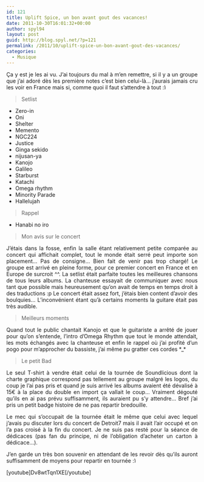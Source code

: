 ```yaml
---
id: 121
title: Uplift Spice, un bon avant gout des vacances!
date: 2011-10-30T16:01:32+00:00
author: spyl94
layout: post
guid: http://blog.spyl.net/?p=121
permalink: /2011/10/uplift-spice-un-bon-avant-gout-des-vacances/
categories:
  - Musique
---
```

<p style="text-align: justify;" data-ft="{&quot;type&quot;:1}">
  Ça y est je les ai vu. J&rsquo;ai toujours du mal à m&rsquo;en remettre, si il y a un groupe que j&rsquo;ai adoré dès les première notes c&rsquo;est bien celui-là&#8230; j&rsquo;aurais jamais cru les voir en France mais si, comme quoi il faut s&rsquo;attendre à tout <img src="http://blog.spyl.net/wp-includes/images/smilies/simple-smile.png" alt=":)" class="wp-smiley" style="height: 1em; max-height: 1em;" />
</p>

> <p data-ft="{&quot;type&quot;:1}">
>   Setlist
> </p>

<ul style="text-align: justify;">
  <li>
    Zero-in
  </li>
  <li>
    Oni
  </li>
  <li>
    Shelter
  </li>
  <li>
    Memento
  </li>
  <li>
    NGC224
  </li>
  <li>
    Justice
  </li>
  <li>
    Ginga sekido
  </li>
  <li>
    nijusan-ya
  </li>
  <li>
    Kanojo
  </li>
  <li>
    Galileo
  </li>
  <li>
    Starburst
  </li>
  <li>
    Katachi
  </li>
  <li>
    Omega rhythm
  </li>
  <li>
    Minority Parade
  </li>
  <li>
    Hallelujah
  </li>
</ul>

> Rappel

<ul style="text-align: justify;">
  <li>
    Hanabi no iro
  </li>
</ul>

> Mon avis sur le concert

<p style="text-align: justify;">
  J&rsquo;étais dans la fosse, enfin la salle étant relativement petite comparée au concert qui affichait complet, tout le monde était serré peut importe son placement&#8230; Pas de consigne&#8230; Bien fait de venir pas trop chargé! Le groupe est arrivé en pleine forme, pour ce premier concert en France et en Europe de surcroit ^^. La setlist était parfaite toutes les meilleures chansons de tous leurs albums. La chanteuse essayait de communiquer avec nous tant que possible mais heureusement qu&rsquo;on avait de temps en temps droit à des traductions :p Le concert était assez fort, j&rsquo;étais bien content d&rsquo;avoir des boulquies&#8230; L&rsquo;inconvénient étant qu&rsquo;à certains moments la guitare était pas très audible.
</p>

> Meilleurs moments

<p style="text-align: justify;">
  Quand tout le public chantait Kanojo et que le guitariste a arrêté de jouer pour qu&rsquo;on s&rsquo;entende, l&rsquo;intro d&rsquo;Omega Rhythm que tout le monde attendait, les mots échangés avec la chanteuse et enfin le rappel où j&rsquo;ai profité d&rsquo;un pogo pour m&rsquo;approcher du bassiste, j&rsquo;ai même pu gratter ces cordes *_*
</p>

> Le petit Bad

<p style="text-align: justify;">
  Le seul T-shirt à vendre était celui de la tournée de Soundlicious dont la charte graphique correspond pas tellement au groupe malgré les logos, du coup je l&rsquo;ai pas pris et quand je suis arrivé les albums avaient été dévalisé à 15€ à la place du double en import ça vallait le coup&#8230; Vraiment dégouté qu&rsquo;ils en ai pas prévu suffisamment, ils auraient pu s&rsquo;y attendre&#8230; Bref j&rsquo;ai pris un petit badge histoire de ne pas repartir bredouille.
</p>

<p style="text-align: justify;">
  Le mec qui s&rsquo;occupait de la tournée était le même que celui avec lequel j&rsquo;avais pu discuter lors du concert de Detroit7 mais il avait l&rsquo;air occupé et on l&rsquo;a pas croisé à la fin du concert. Je ne suis pas resté pour la séance de dédicaces (pas fan du principe, ni de l&rsquo;obligation d&rsquo;acheter un carton à dédicace&#8230;).
</p>

<p style="text-align: justify;">
  J&rsquo;en garde un très bon souvenir en attendant de les revoir dès qu&rsquo;ils auront suffisamment de moyens pour repartir en tournée <img src="http://blog.spyl.net/wp-includes/images/smilies/simple-smile.png" alt=":)" class="wp-smiley" style="height: 1em; max-height: 1em;" />
</p>

<p style="text-align: justify;">
  [youtube]Dv8wtTqn1XE[/youtube]
</p>